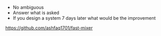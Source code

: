 - No ambiguous 
- Answer what is asked
- If you design a system 7 days later what would be the improvement


https://github.com/ashfaq1701/fast-mixer